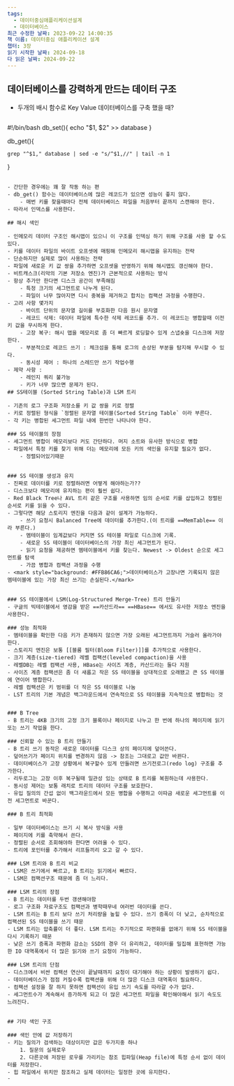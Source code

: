 ```yaml
---
tags:
  - 데이터중심애플리케이션설계
  - 데이터베이스
최근 수정한 날짜: 2023-09-22 14:00:35
책 이름: 데이터중심 애플리케이션 설계
챕터: 3장
읽기 시작한 날짜: 2024-09-18
다 읽은 날짜: 2024-09-22
---
```



## 데이터베이스를 강력하게 만드는 데이터 구조

- 두개의 배시 함수로 Key Value 데이터베이스를 구축 했을 때?
	```bash
#!/bin/bash
db_set(){
	echo "$1, $2" >> database
}

db_get(){

	grep "^$1," database | sed -e "s/^$1,//" | tail -n 1
}

```

- 간단한 경우에는 꽤 잘 작동 하는 편
- db_get() 함수는 데이터베이스에 많은 레코드가 있으면 성능이 좋지 않다.
	- 매번 키를 찾을때마다 전체 데이터베이스 파일을 처음부터 끝까지 스캔해야 한다.
- 따라서 인덱스를 사용한다.

## 해시 색인

- 인메모리 데이터 구조인 해시맵이 있으니 이 구조를 인덱싱 하기 위해 구조를 사용 할 수도 있다.
- 키를 데이터 파일의 바이트 오프셋에 매핑해 인메모리 해시맵을 유지하는 전략
- 단순하지만 실제로 많이 사용하는 전략
- 파일에 새로운 키 값 쌍을 추가하면 오프셋을 반영하기 위해 해시맵도 갱신해야 한다.
- 비트캐스크(리악의 기본 저장소 엔진)가 근본적으로 사용하는 방식
- 항상 추가만 한다면 디스크 공간이 부족해짐
	- 특정 크기의 세그먼트로 나누게 된다.
	- 파일이 너무 많아지면 다시 중복을 제거하고 합치는 컴팩션 과정을 수행한다.
- 고려 사항 몇가지
	- 바이트 단위의 문자열 길이를 부호화한 다음 원시 문자열
	- 레코드 삭제: 데이터 파일에 특수한 삭제 레코드를 추가. 이 레코드는 병합할때 이전 키 값을 무시하게 한다.
	- 고장 복구: 해시 맵을 메모리로 좀 더 빠르게 로딩할수 있게 스냅숏을 디스크에 저장한다.
	- 부분적으로 레코드 쓰기 : 체크섬을 통해 로그의 손상된 부분을 탐지해 무시할 수 있다.
	- 동시성 제어 : 하나의 스레드만 쓰기 작업수행
- 제약 사항 : 
	- 레인지 쿼리 불가능
	- 키가 너무 많으면 문제가 된다.
## SS테이블 (Sorted String Table)과 LSM 트리

- 기존의 로그 구조화 저장소를 키 값 쌍을 키로 정렬
- 키로 정렬된 형식을 `정렬된 문자열 테이블(Sorted String Table` 이라 부른다.
- 각 키는 병합된 세그먼트 파일 내에 한번만 나타나야 한다.

### SS 테이블의 장점
- 세그먼트 병합이 메모리보다 커도 간단하다. 머지 소트와 유사한 방식으로 병합
- 파일에서 특정 키를 찾기 위해 더는 메모리에 모든 키의 색인을 유지할 필요가 없다.
	- 정렬되어있기때문


### SS 테이블 생성과 유지
- 진짜로 데이터를 키로 정렬하려면 어떻게 해야하는가?? 
- 디스크보다 메모리에 유지하는 편이 훨씬 쉽다.
- Red Black Tree나 AVL 트리 같은 구조를 사용하면 임의 순서로 키를 삽입하고 정렬된 순서로 키를 읽을 수 있다.
- 그렇다면 해당 스토리지 엔진을 다음과 같이 설계가 가능하다.
	- 쓰기 요청시 Balanced Tree에 데이터를 추가한다.(이 트리를 ==MemTable== 이라 부른다.)
	- 멤테이블이 임계값보다 커지면 SS 테이블 파일로 디스크에 기록.
	- 새로운 SS 테이블이 데이터베이스의 가장 최신 세그먼트가 된다.
	- 읽기 요청을 제공하면 멤테이블에서 키를 찾는다. Newest -> Oldest 순으로 세그먼트를 탐색
	- 가끔 병합과 컴팩션 과정을 수행
- <mark style="background: #FFB86CA6;">데이터베이스가 고장나면 기록되지 않은 멤테이블에 있는 가장 최신 쓰기는 손실된다.</mark>


### SS 테이블에서 LSM(Log-Structured Merge-Tree) 트리 만들기
- 구글의 빅테이블에서 영감을 받은 ==카산드라== ==HBase== 에서도 유사한 저장소 엔진을 사용한다.

### 성능 최적화
- 멤테이블을 확인한 다음 키가 존재하지 않으면 가장 오래된 세그먼트까지 거슬러 올라가야 한다.
- 스토리지 엔진은 보통 [[블룸 필터(Bloom Filter)]]를 추가적으로 사용한다.
- 크기 계층(size-tiered) 레벨 컴팩션(leveled compaction)을 사용
- 레벨DB는 레벨 컴팩션 사용, HBase는 사이즈 계층, 카산드라는 둘다 지원
- 사이즈 계층 컴팩션은 좀 더 새롭고 작은 SS 테이블을 상대적으로 오래됐고 큰 SS 테이블에 연이어 병합한다.
- 레벨 컴팩션은 키 범위를 더 작은 SS 테이블로 나눔
- LST 트리의 기본 개념은 백그라운드에서 연속적으로 SS 테이블을 지속적으로 병합하는 것


### B Tree
- B 트리는 4KB 크기의 고정 크기 블록이나 페이지로 나누고 한 번에 하나의 페이지에 읽기 또는 쓰기 작업을 한다.

### 신뢰할 수 있는 B 트리 만들기
- B 트리 쓰기 동작은 새로운 데이터를 디스크 상의 페이지에 덮어쓴다.
- 덮어쓰기가 페이지 위치를 변경하지 않음 -> 참조는 그대로고 값만 바뀐다.
- 데이터베이스가 고장 상황에서 복구할수 있게 만들려면 쓰기전로그(redo log) 구조를 추가한다.
- 리두로그는 고장 이후 복구될때 일관성 있는 상태로 B 트리를 복원하는데 사용한다.
- 동시성 제어는 보통 래치로 트리의 데이터 구조를 보호한다.
- 유입 질의의 간섭 없이 백그라운드에서 모든 병합을 수행하고 이따금 새로운 세그먼트를 이전 세그먼트로 바꾼다.

### B 트리 최적화

- 일부 데이터베이스는 쓰기 시 복사 방식을 사용
- 페이지에 키를 축약해서 쓴다.
- 정렬된 순서로 조회해야하 한다면 어려울 수 있다.
- 트리에 포인터를 추가해서 리프들끼리 오고 갈 수 있다.

### LSM 트리와 B 트리 비교
- LSM은 쓰기에서 빠르고, B 트리는 읽기에서 빠르다.
- LSM은 컴팩션구조 때문에 좀 더 느리다.

### LSM 트리의 장점
- B 트리는 데이터를 두번 갱샌해야함
- 로그 구조화 자료구조도 컴팩션과 병학때무네 여러번 데이터를 쓴다.
- LSM 트리는 B 트리 보다 쓰기 처리량을 높힐 수 있다. 쓰기 증폭이 더 낮고, 순차적으로 컴팩션된 SS 테이블을 쓰기 때문
- LSM 트리는 압축률이 더 좋다. LSM 트리는 주기적으로 파편화를 없애기 위해 SS 테이블을 다시 기록하기 때문
- 낮은 쓰기 증폭과 파편화 감소는 SSD의 경우 더 유리하고, 데이터를 밀집해 표현하면 가능한 IO 대역폭에서 더 많은 읽기와 쓰기 요청이 가능하다.

### LSM 트리의 단점
- 디스크에서 비싼 컴팩션 연산이 끝날때까지 요청이 대기해야 하는 상황이 발생하기 쉽다.
- 데이터베이스가 점점 커질수록 컴팩션을 위해 더 많은 디스크 대역폭이 필요하다.
- 컴팩션 설정을 잘 하지 못하면 컴팩션이 유입 쓰기 속도를 따라갈 수가 없다.
- 세그먼트수가 계속해서 증가하게 되고 더 많은 세그먼트 파일을 확인해야해서 읽기 속도도 느려진다.


## 기타 색인 구조

### 색인 안에 값 저장하기
- 키는 질의가 검색하는 대상이지만 값은 두가지중 하나
	1. 질문의 실제로우
	2. 다른곳에 저장된 로우를 가리키는 참조 힙파일(Heap file)에 특정 순서 없이 데이터를 저장한다.
- 힙 파일에서 위치만 참조하고 실제 데이터는 일정한 곳에 유지한다.
- 

